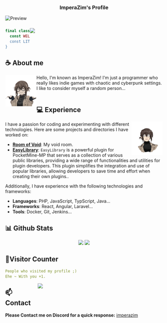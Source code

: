 <h3 align="center">ImperaZim's Profile</h3>

![Preview](./images/header.png)

<h3 align="center"><img align="right" width="425" src="https://lanyard.kyrie25.me/api/989254978617085962?imgStyle=square&gradient=e9d6d5-e9d6d5-f3b1b4-ffffff&bg=0d1117"></h3>

```php 
final class ImperaZim {
  const WELCOME = 'Hi!👋 I'm ImperaZim!'
  const LITTLE_INFO = 'Indie Game Enthusiast and Programmer.'
}
```

## **☕ About me**
<a href="https://github.com/ImperaZim"><img align="left" width="100" src="./images/anko_any.png"></a>
Hello, I'm known as ImperaZim! I'm just a programmer who really likes indie games with chaotic and cyberpunk settings. I like to consider myself a random person...
<br><br>


## **💻 Experience**
<a href="https://github.com/ImperaZim"><img align="right" width="100" src="./images/anko_badass.png"></a>
I have a passion for coding and experimenting with different technologies. Here are some projects and directories I have worked on:
- **[Room of Void](https://imperazim.cloud/)**: My void room.
- **[EasyLibrary](https://imperazim.cloud/plugins/EasyLibrary/)**: `EasyLibrary` is a powerful plugin for PocketMine-MP that serves as a collection of various public libraries, providing a wide range of functionalities and utilities for plugin developers. This plugin simplifies the integration and use of popular libraries, allowing developers to save time and effort when creating their own plugins..

Additionally, I have experience with the following technologies and frameworks:
- **Languages**: PHP, JavaScript, TypScript, Java...
- **Frameworks**: React, Angular, Laravel...
- **Tools**: Docker, Git, Jenkins...



## **📊 Github Stats**
<p align="center"><img width="50%" src="https://github-readme-stats.vercel.app/api?username=ImperaZim&show_icons=true&count_private=true&theme=react&hide_border=true&bg_color=0D1117"/> <img width="45%" src="https://github-readme-stats.vercel.app/api/top-langs/?username=ImperaZim&show_icons=true&count_private=true&theme=react&hide_border=true&bg_color=0D1117&layout=compact"/>
</p>

## **🧋Visitor Counter**
```yaml
People who visited my profile ;) 
Ehe ~ With you +1.
```

<a align="center" href="https://discord.com/users/989254978617085962"><img align="right" width=400 src="https://moe-counter.glitch.me/get/@imperazim?theme=rule34"></a>

## **📫 Contact**
**Please Contact me on Discord for a quick response:** [imperazim](https://discord.com/users/989254978617085962)
